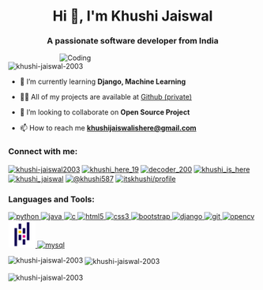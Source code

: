 <h1 align="center">Hi 👋, I'm Khushi Jaiswal</h1>
<h3 align="center">A passionate software developer from India</h3>

<img align="right" alt = "Coding" width = "400" src= "https://cdn.dribbble.com/users/2514124/screenshots/5439070/girl_3.gif">

<p align="left"> <img src="https://komarev.com/ghpvc/?username=khushi-jaiswal-2003&label=Profile%20views&color=0e75b6&style=flat" alt="khushi-jaiswal-2003" /> </p>

- 🌱 I’m currently learning **Django, Machine Learning**

- 👨‍💻 All of my projects are available at [Github (private)](Github (private))

- 👯 I’m looking to collaborate on **Open Source Project**

- 📫 How to reach me **khushijaiswalishere@gmail.com**

<h3 align="left">Connect with me:</h3>
<p align="left">
<a href="https://linkedin.com/in/khushi-jaiswal2003" target="blank"><img align="center" src="https://raw.githubusercontent.com/rahuldkjain/github-profile-readme-generator/master/src/images/icons/Social/linked-in-alt.svg" alt="khushi-jaiswal2003" height="30" width="40" /></a>
<a href="https://www.codechef.com/users/khushi_here_19" target="blank"><img align="center" src="https://cdn.jsdelivr.net/npm/simple-icons@3.1.0/icons/codechef.svg" alt="khushi_here_19" height="30" width="40" /></a>
<a href="https://www.hackerrank.com/decoder_200" target="blank"><img align="center" src="https://raw.githubusercontent.com/rahuldkjain/github-profile-readme-generator/master/src/images/icons/Social/hackerrank.svg" alt="decoder_200" height="30" width="40" /></a>
<a href="https://codeforces.com/profile/khushi_is_here" target="blank"><img align="center" src="https://raw.githubusercontent.com/rahuldkjain/github-profile-readme-generator/master/src/images/icons/Social/codeforces.svg" alt="khushi_is_here" height="30" width="40" /></a>
<a href="https://www.leetcode.com/khushi_jaiswal" target="blank"><img align="center" src="https://raw.githubusercontent.com/rahuldkjain/github-profile-readme-generator/master/src/images/icons/Social/leet-code.svg" alt="khushi_jaiswal" height="30" width="40" /></a>
<a href="https://www.hackerearth.com/@khushi587" target="blank"><img align="center" src="https://raw.githubusercontent.com/rahuldkjain/github-profile-readme-generator/master/src/images/icons/Social/hackerearth.svg" alt="@khushi587" height="30" width="40" /></a>
<a href="https://auth.geeksforgeeks.org/user/itskhushi/profile" target="blank"><img align="center" src="https://raw.githubusercontent.com/rahuldkjain/github-profile-readme-generator/master/src/images/icons/Social/geeks-for-geeks.svg" alt="itskhushi/profile" height="30" width="40" /></a>
</p>

<h3 align="left">Languages and Tools:</h3>
<p align="left"><a href="https://www.python.org" target="_blank" rel="noreferrer"> <img src="https://upload.wikimedia.org/wikipedia/commons/thumb/c/c3/Python-logo-notext.svg/1200px-Python-logo-notext.svg.png" alt="python" width="60" height="60"/> </a> <a href="https://www.java.com" target="_blank" rel="noreferrer"> <img src="https://cdn-icons-png.flaticon.com/512/226/226777.png" alt="java" width="65" height="65"/>  <a href="https://www.cprogramming.com/" target="_blank" rel="noreferrer"> <img src="https://upload.wikimedia.org/wikipedia/commons/1/19/C_Logo.png" alt="c" width="55" height="60"/> </a> <a href="https://www.w3.org/html/" target="_blank" rel="noreferrer"> <img src="https://upload.wikimedia.org/wikipedia/commons/thumb/3/38/HTML5_Badge.svg/1024px-HTML5_Badge.svg.png" alt="html5" width="55" height="55"/> </a> <a href="https://www.w3schools.com/css/" target="_blank" rel="noreferrer"> <img src="https://cdn.cdnlogo.com/logos/c/18/css.svg" alt="css3" width="55" height="55"/> </a> <a href="https://getbootstrap.com" target="_blank" rel="noreferrer"> <img src="https://cdn.worldvectorlogo.com/logos/bootstrap-4.svg" alt="bootstrap" width="55" height="55"/> </a> <a href="https://www.djangoproject.com/" target="_blank" rel="noreferrer"> <img src="https://cdn.worldvectorlogo.com/logos/django.svg" alt="django" width="55" height="55"/> </a> <a href="https://git-scm.com/" target="_blank" rel="noreferrer"> <img src="https://iconape.com/wp-content/png_logo_vector/git-icon.png" alt="git" width="55" height="55"/> </a> <a href="https://opencv.org/" target="_blank" rel="noreferrer"> <img src="https://www.vectorlogo.zone/logos/opencv/opencv-icon.svg" alt="opencv" width="55" height="55"/> </a> <a href="https://pandas.pydata.org/" target="_blank" rel="noreferrer"> <img src="https://raw.githubusercontent.com/devicons/devicon/2ae2a900d2f041da66e950e4d48052658d850630/icons/pandas/pandas-original.svg" alt="pandas" width="55" height="55"/> </a> <a href="https://www.mysql.com/" target="_blank" rel="noreferrer"> <img src="https://cdn.cdnlogo.com/logos/m/10/mysql.svg" alt="mysql" width="55" height="55"/> </a>
 
<p><img align="left" src="https://github-readme-stats.vercel.app/api/top-langs?username=khushi-jaiswal-2003&show_icons=true&locale=en&layout=compact" alt="khushi-jaiswal-2003" /></p>

<p>&nbsp;<img align="center" src="https://github-readme-stats.vercel.app/api?username=khushi-jaiswal-2003&show_icons=true&locale=en" alt="khushi-jaiswal-2003" /></p>

<p><img align="center" src="https://github-readme-streak-stats.herokuapp.com/?user=khushi-jaiswal-2003&" alt="khushi-jaiswal-2003" /></p>
